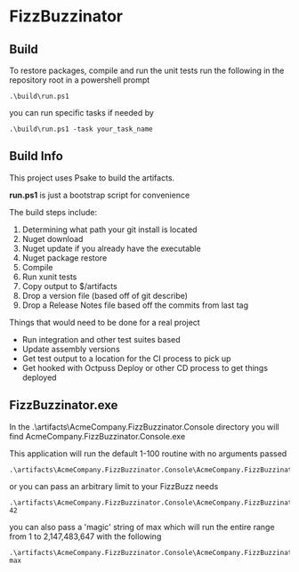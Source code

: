 # FizzBuzzinator #


## Build ##
To restore packages, compile and run the unit tests run the following in the repository root in a powershell prompt

    .\build\run.ps1

you can run specific tasks if needed by

    .\build\run.ps1 -task your_task_name

## Build Info ##
This project uses Psake to build the artifacts.

**run.ps1** is just a bootstrap script for convenience

The build steps include:

1.  Determining what path your git install is located
2.  Nuget download
3.  Nuget update if you already have the executable
4.  Nuget package restore 
5.  Compile
6.  Run xunit tests
7.  Copy output to $/artifacts
8.  Drop a version file (based off of git describe)
9.  Drop a Release Notes file based off the commits from last tag

Things that would need to be done for a real project

- Run integration and other test suites based
- Update assembly versions
- Get test output to a location for the CI process to pick up
- Get hooked with Octpuss Deploy or other CD process to get things deployed

## FizzBuzzinator.exe ##

In the .\artifacts\AcmeCompany.FizzBuzzinator.Console directory you will find AcmeCompany.FizzBuzzinator.Console.exe

This application will run the default 1-100 routine with no arguments passed

    .\artifacts\AcmeCompany.FizzBuzzinator.Console\AcmeCompany.FizzBuzzinator.Console.exe

or you can pass an arbitrary limit to your FizzBuzz needs

    .\artifacts\AcmeCompany.FizzBuzzinator.Console\AcmeCompany.FizzBuzzinator.Console.exe 42

you can also pass a 'magic' string of max which will run the entire range from 1 to 2,147,483,647 with the following

    .\artifacts\AcmeCompany.FizzBuzzinator.Console\AcmeCompany.FizzBuzzinator.Console.exe max
